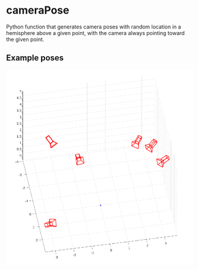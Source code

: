 # cameraPose
Python function that generates camera poses with random location in a hemisphere above a given point, with the camera always pointing toward the given point. 

## Example poses
![Six example camera poses](camPose.png)
